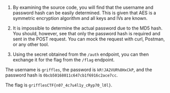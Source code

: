 1. By examining the source code, you will find that the username and password hash can be easily determined. This is given that AES is a symmetric encryption algorithm and all keys and IVs are known.

2. It is impossible to determine the actual password due to the MD5 hash. You should, however, see that only the password hash is required and sent in the POST request. You can mock the request with curl, Postman, or any other tool.

3. Using the secret obtained from the `/auth` endpoint, you can then exchange it for the flag from the `/flag` endpoint.

The username is `griffles`, the password is `kR!JA2VUR%8HxCkP`, and the password hash is `0bcb50168011c647cb1f6916c2ace7cc`.

The flag is `grifflesCTF{n07_4c7u4l1y_cRyp70_l0l}`.
